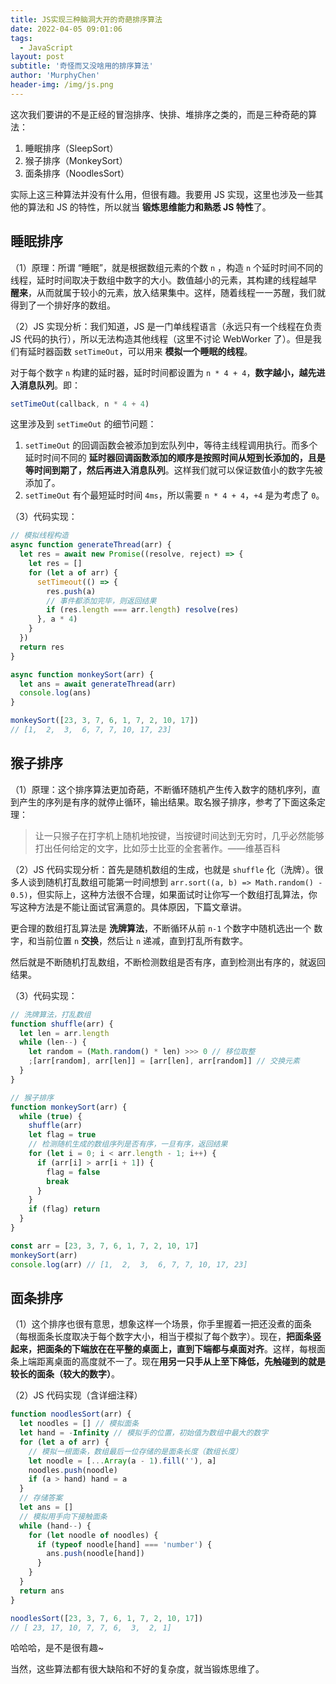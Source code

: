 ```yaml
---
title: JS实现三种脑洞大开的奇葩排序算法
date: 2022-04-05 09:01:06
tags:
  - JavaScript
layout: post
subtitle: '奇怪而又没啥用的排序算法'
author: 'MurphyChen'
header-img: /img/js.png
---
```


这次我们要讲的不是正经的冒泡排序、快排、堆排序之类的，而是三种奇葩的算法：

1. 睡眠排序（SleepSort）
2. 猴子排序（MonkeySort）
3. 面条排序（NoodlesSort）

实际上这三种算法并没有什么用，但很有趣。我要用 JS 实现，这里也涉及一些其他的算法和 JS 的特性，所以就当 **锻炼思维能力和熟悉 JS 特性**了。

## 睡眠排序

（1）原理：所谓 “睡眠”，就是根据数组元素的个数 `n` ，构造 `n` 个延时时间不同的线程，延时时间取决于数组中数字的大小。数值越小的元素，其构建的线程越早 **醒来**，从而就属于较小的元素，放入结果集中。这样，随着线程一一苏醒，我们就得到了一个排好序的数组。

（2）JS 实现分析：我们知道，JS 是一门单线程语言（永远只有一个线程在负责 JS 代码的执行），所以无法构造其他线程（这里不讨论 WebWorker 了）。但是我们有延时器函数 `setTimeOut`，可以用来 **模拟一个睡眠的线程**。

对于每个数字 `n` 构建的延时器，延时时间都设置为 `n * 4 + 4`，**数字越小，越先进入消息队列**。即：

```js
setTimeOut(callback, n * 4 + 4)
```

这里涉及到 `setTimeOut` 的细节问题：

1. `setTimeOut` 的回调函数会被添加到宏队列中，等待主线程调用执行。而多个延时时间不同的 **延时器回调函数添加的顺序是按照时间从短到长添加的，且是等时间到期了，然后再进入消息队列**。这样我们就可以保证数值小的数字先被添加了。
2. `setTimeOut` 有个最短延时时间 `4ms`，所以需要 `n * 4 + 4`，`+4` 是为考虑了 `0`。

（3）代码实现：

```js
// 模拟线程构造
async function generateThread(arr) {
  let res = await new Promise((resolve, reject) => {
    let res = []
    for (let a of arr) {
      setTimeout(() => {
        res.push(a)
        // 事件都添加完毕，则返回结果
        if (res.length === arr.length) resolve(res)
      }, a * 4)
    }
  })
  return res
}

async function monkeySort(arr) {
  let ans = await generateThread(arr)
  console.log(ans)
}

monkeySort([23, 3, 7, 6, 1, 7, 2, 10, 17])
// [1,  2,  3,  6, 7, 7, 10, 17, 23]
```

## 猴子排序

（1）原理：这个排序算法更加奇葩，不断循环随机产生传入数字的随机序列，直到产生的序列是有序的就停止循环，输出结果。取名猴子排序，参考了下面这条定理：

> 让一只猴子在打字机上随机地按键，当按键时间达到无穷时，几乎必然能够打出任何给定的文字，比如莎士比亚的全套著作。——维基百科

（2）JS 代码实现分析：首先是随机数组的生成，也就是 `shuffle` 化（洗牌）。很多人谈到随机打乱数组可能第一时间想到 `arr.sort((a, b) => Math.random() - 0.5)`，但实际上，这种方法很不合理，如果面试时让你写一个数组打乱算法，你写这种方法是不能让面试官满意的。具体原因，下篇文章讲。

更合理的数组打乱算法是 **洗牌算法**，不断循环从前 `n-1` 个数字中随机选出一个 数字，和当前位置 `n` **交换**，然后让 `n` 递减，直到打乱所有数字。

然后就是不断随机打乱数组，不断检测数组是否有序，直到检测出有序的，就返回结果。

（3）代码实现：

```js
// 洗牌算法，打乱数组
function shuffle(arr) {
  let len = arr.length
  while (len--) {
    let random = (Math.random() * len) >>> 0 // 移位取整
    ;[arr[random], arr[len]] = [arr[len], arr[random]] // 交换元素
  }
}

// 猴子排序
function monkeySort(arr) {
  while (true) {
    shuffle(arr)
    let flag = true
    // 检测随机生成的数组序列是否有序，一旦有序，返回结果
    for (let i = 0; i < arr.length - 1; i++) {
      if (arr[i] > arr[i + 1]) {
        flag = false
        break
      }
    }
    if (flag) return
  }
}

const arr = [23, 3, 7, 6, 1, 7, 2, 10, 17]
monkeySort(arr)
console.log(arr) // [1,  2,  3,  6, 7, 7, 10, 17, 23]
```

## 面条排序

（1）这个排序也很有意思，想象这样一个场景，你手里握着一把还没煮的面条（每根面条长度取决于每个数字大小，相当于模拟了每个数字）。现在，**把面条竖起来，把面条的下端放在在平整的桌面上，直到下端都与桌面对齐**。这样，每根面条上端距离桌面的高度就不一了。现在**用另一只手从上至下降低，先触碰到的就是较长的面条（较大的数字）**。

（2）JS 代码实现（含详细注释）

```js
function noodlesSort(arr) {
  let noodles = [] // 模拟面条
  let hand = -Infinity // 模拟手的位置，初始值为数组中最大的数字
  for (let a of arr) {
    // 模拟一根面条，数组最后一位存储的是面条长度（数组长度）
    let noodle = [...Array(a - 1).fill(''), a]
    noodles.push(noodle)
    if (a > hand) hand = a
  }
  // 存储答案
  let ans = []
  // 模拟用手向下接触面条
  while (hand--) {
    for (let noodle of noodles) {
      if (typeof noodle[hand] === 'number') {
        ans.push(noodle[hand])
      }
    }
  }
  return ans
}

noodlesSort([23, 3, 7, 6, 1, 7, 2, 10, 17])
// [ 23, 17, 10, 7, 7, 6,  3,  2, 1]
```

哈哈哈，是不是很有趣~

当然，这些算法都有很大缺陷和不好的复杂度，就当锻炼思维了。
